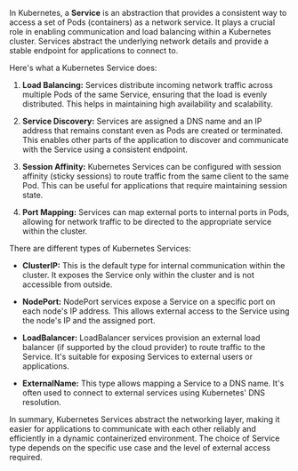 In Kubernetes, a **Service** is an abstraction that provides a consistent way to access a set of Pods (containers) as a network service. It plays a crucial role in enabling communication and load balancing within a Kubernetes cluster. Services abstract the underlying network details and provide a stable endpoint for applications to connect to.

Here's what a Kubernetes Service does:

1. **Load Balancing:** Services distribute incoming network traffic across multiple Pods of the same Service, ensuring that the load is evenly distributed. This helps in maintaining high availability and scalability.

2. **Service Discovery:** Services are assigned a DNS name and an IP address that remains constant even as Pods are created or terminated. This enables other parts of the application to discover and communicate with the Service using a consistent endpoint.

3. **Session Affinity:** Kubernetes Services can be configured with session affinity (sticky sessions) to route traffic from the same client to the same Pod. This can be useful for applications that require maintaining session state.

4. **Port Mapping:** Services can map external ports to internal ports in Pods, allowing for network traffic to be directed to the appropriate service within the cluster.

There are different types of Kubernetes Services:

- **ClusterIP:** This is the default type for internal communication within the cluster. It exposes the Service only within the cluster and is not accessible from outside.

- **NodePort:** NodePort services expose a Service on a specific port on each node's IP address. This allows external access to the Service using the node's IP and the assigned port.

- **LoadBalancer:** LoadBalancer services provision an external load balancer (if supported by the cloud provider) to route traffic to the Service. It's suitable for exposing Services to external users or applications.

- **ExternalName:** This type allows mapping a Service to a DNS name. It's often used to connect to external services using Kubernetes' DNS resolution.

In summary, Kubernetes Services abstract the networking layer, making it easier for applications to communicate with each other reliably and efficiently in a dynamic containerized environment. The choice of Service type depends on the specific use case and the level of external access required.
